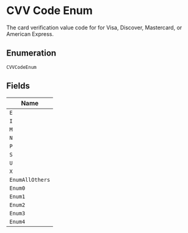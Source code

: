 
# CVV Code Enum

The card verification value code for for Visa, Discover, Mastercard, or American Express.

## Enumeration

`CVVCodeEnum`

## Fields

| Name |
|  --- |
| `E` |
| `I` |
| `M` |
| `N` |
| `P` |
| `S` |
| `U` |
| `X` |
| `EnumAllOthers` |
| `Enum0` |
| `Enum1` |
| `Enum2` |
| `Enum3` |
| `Enum4` |

